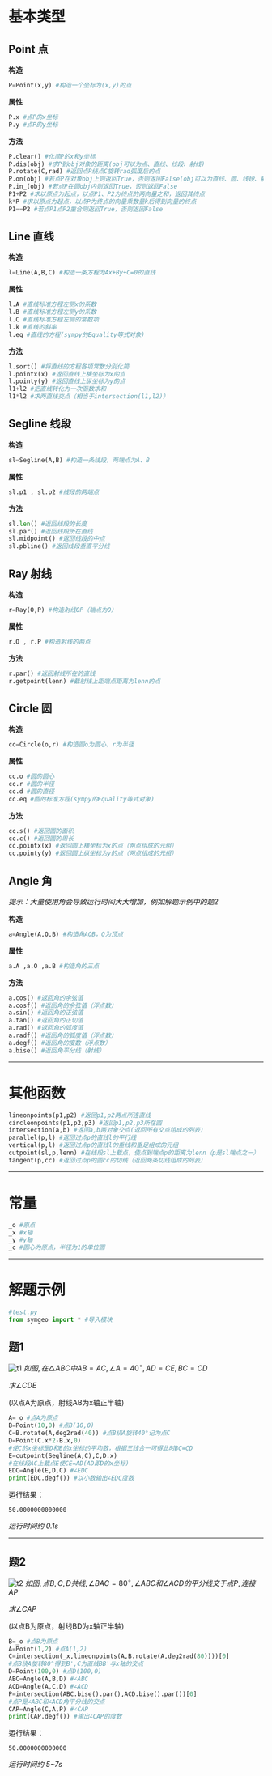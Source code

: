 # 基本类型
## Point 点
**构造**
```python
P=Point(x,y) #构造一个坐标为(x,y)的点
```
**属性**
```python
P.x #点P的x坐标
P.y #点P的y坐标
```
**方法**
```python
P.clear() #化简P的x和y坐标
P.dis(obj) #求P到obj对象的距离(obj可以为点、直线、线段、射线)
P.rotate(C,rad) #返回点P绕点C旋转rad弧度后的点
P.on(obj) #若点P在对象obj上则返回True，否则返回False(obj可以为直线、圆、线段、射线)
P.in_(obj) #若点P在圆obj内则返回True，否则返回False
P1+P2 #求以原点为起点，以点P1、P2为终点的两向量之和，返回其终点
k*P #求以原点为起点，以点P为终点的向量乘数量k后得到向量的终点
P1==P2 #若点P1点P2重合则返回True，否则返回False
```

## Line 直线
**构造**
```python
l=Line(A,B,C) #构造一条方程为Ax+By+C=0的直线
```
**属性**
```python
l.A #直线标准方程左侧x的系数
l.B #直线标准方程左侧y的系数
l.C #直线标准方程左侧的常数项
l.k #直线的斜率
l.eq #直线的方程(sympy的Equality等式对象)
```
**方法**
```python
l.sort() #将直线的方程各项常数分别化简
l.pointx(x) #返回直线上横坐标为x的点
l.pointy(y) #返回直线上纵坐标为y的点
l1+l2 #把直线转化为一次函数求和
l1*l2 #求两直线交点（相当于intersection(l1,l2)）
```

## Segline 线段
**构造**
```python
sl=Segline(A,B) #构造一条线段，两端点为A、B
```
**属性**
```python
sl.p1 , sl.p2 #线段的两端点
```
**方法**
```python
sl.len() #返回线段的长度
sl.par() #返回线段所在直线
sl.midpoint() #返回线段的中点
sl.pbline() #返回线段垂直平分线
```


## Ray 射线
**构造**
```python
r=Ray(O,P) #构造射线OP（端点为O）
```
**属性**
```python
r.O , r.P #构造射线的两点
```
**方法**
```python
r.par() #返回射线所在的直线
r.getpoint(lenn) #截射线上距端点距离为lenn的点
```
## Circle 圆
**构造**
```python
cc=Circle(o,r) #构造圆o为圆心，r为半径
```
**属性**
```python
cc.o #圆的圆心
cc.r #圆的半径
cc.d #圆的直径
cc.eq #圆的标准方程(sympy的Equality等式对象)
```
**方法**
```python
cc.s() #返回圆的面积
cc.c() #返回圆的周长
cc.pointx(x) #返回圆上横坐标为x的点（两点组成的元组）
cc.pointy(y) #返回圆上纵坐标为y的点（两点组成的元组）
```

## Angle 角
*提示：大量使用角会导致运行时间大大增加，例如解题示例中的题2*

**构造**
```python
a=Angle(A,O,B) #构造角AOB，O为顶点
```
**属性**
```python
a.A ,a.O ,a.B #构造角的三点
```
**方法**
```python
a.cos() #返回角的余弦值
a.cosf() #返回角的余弦值（浮点数）
a.sin() #返回角的正弦值
a.tan() #返回角的正切值
a.rad() #返回角的弧度值
a.radf() #返回角的弧度值（浮点数）
a.degf() #返回角的度数（浮点数）
a.bise() #返回角平分线（射线）
```
---
# 其他函数
```python
lineonpoints(p1,p2) #返回p1,p2两点所连直线
circleonpoints(p1,p2,p3) #返回p1,p2,p3所在圆
intersection(a,b) #返回a,b两对象交点(返回所有交点组成的列表)
parallel(p,l) #返回过点p的直线l的平行线
vertical(p,l) #返回过点p的直线l的垂线和垂足组成的元组
cutpoint(sl,p,lenn) #在线段sl上截点，使点到端点p的距离为lenn（p是sl端点之一）
tangent(p,cc) #返回过点p的圆cc的切线（返回两条切线组成的列表）
```
---
# 常量
```python
_o #原点
_x #x轴
_y #y轴
_c #圆心为原点，半径为1的单位圆
```
---
# 解题示例

```python
#test.py
from symgeo import * #导入模块
```

## 题1
![t1](./hmw.png "t1")
$如图,在\triangle ABC中AB=AC,\angle A=40^\circ,AD=CE,BC=CD$

$求\angle CDE$

(以点A为原点，射线AB为x轴正半轴)
```python
A=_o #点A为原点
B=Point(10,0) #点B(10,0)
C=B.rotate(A,deg2rad(40)) #点B绕A旋转40°记为点C
D=Point(C.x*2-B.x,0)
#使C的x坐标是D和B的x坐标的平均数，根据三线合一可得此时BC=CD
E=cutpoint(Segline(A,C),C,D.x)
#在线段AC上截点E使CE=AD(AD即D的x坐标)
EDC=Angle(E,D,C) #∠EDC
print(EDC.degf()) #以小数输出∠EDC度数
```
运行结果：
```
50.0000000000000
```
*运行时间约 0.1s*

---
## 题2
![t2](./9.png "t2")
$如图,点B,C,D共线,\angle BAC=80^\circ,\angle ABC和\angle ACD的平分线交于点P,连接AP$

$求\angle CAP$

(以点B为原点，射线BD为x轴正半轴)
```python
B=_o #点B为原点
A=Point(1,2) #点A(1,2)
C=intersection(_x,lineonpoints(A,B.rotate(A,deg2rad(80))))[0]
#点B绕A旋转80°得到B',C为直线BB'与x轴的交点
D=Point(100,0) #点D(100,0)
ABC=Angle(A,B,D) #∠ABC
ACD=Angle(A,C,D) #∠ACD
P=intersection(ABC.bise().par(),ACD.bise().par())[0]
#点P是∠ABC和∠ACD角平分线的交点
CAP=Angle(C,A,P) #∠CAP
print(CAP.degf()) #输出∠CAP的度数
```
运行结果：
```
50.0000000000000
```
*运行时间约 5~7s*

